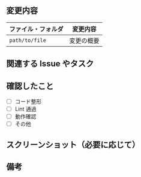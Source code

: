 ## 変更内容

| ファイル・フォルダ | 変更内容   |
| ------------------ | ---------- |
| `path/to/file`     | 変更の概要 |

## 関連する Issue やタスク

<!-- Issue番号やタスクを記載 -->
<!-- - close #123 -->

## 確認したこと

- [ ] コード整形
- [ ] Lint 通過
- [ ] 動作確認
- [ ] その他

## スクリーンショット（必要に応じて）

<!-- UI変更がある場合は添付 -->

## 備考

<!-- 伝えたいことがあれば記載 -->
